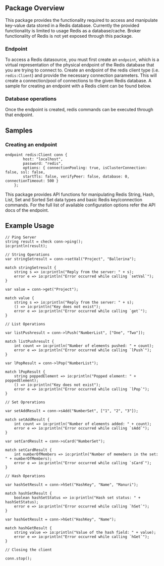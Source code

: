 ## Package Overview

This package provides the functionality required to access and manipulate key-value data stored in a Redis database.
Currently the provided functionality is limited to usage Redis as a database/cache. Broker functionality of Redis is
not yet exposed through this package.

### Endpoint

To access a Redis datasource, you must first create an `endpoint`, which is a virtual representation of the physical
endpoint of the Redis database that you are trying to connect to. Create an endpoint of the redis client type
(i.e. `redis:Client`) and provide the necessary connection parameters. This will create a connection/pool of
connections to the given Redis database. A sample for creating an endpoint with a Redis client can be found
below.

### Database operations

Once the endpoint is created, redis commands can be executed through that endpoint.

## Samples

### Creating an endpoint

```ballerina
endpoint redis:Client conn {
        host: "localhost",
        password: "redis",
        options: { connectionPooling: true, isClusterConnection: false, ssl: false,
        startTls: false, verifyPeer: false, database: 0, connectionTimeout: 500 }
    };
```

This package provides API functions for manipulating Redis String, Hash, List, Set and Sorted Set data types and
basic Redis key/connection commands. For the full list of available configuration options refer the API docs of the
endpoint.

## Example Usage
```ballerina
// Ping Server
string result = check conn->ping();
io:println(result);

// String Operations
var stringSetresult = conn->setVal("Project", "Ballerina");

match stringSetresult {
    string s => io:println("Reply from the server: " + s);
    error e => io:println("Error occurred while calling `setVal`");
}

var value = conn->get("Project");

match value {
	string s => io:println("Reply from the server: " + s);
	() => io:println("Key does not exist");
	error e => io:println("Error occurred while calling `get`");
}

// List Operations

var listPushresult = conn->lPush("NumberList", ["One", "Two"]);

match listPushresult {
	int count => io:println("Number of elements pushed: " + count);
	error e => io:println("Error occurred while calling `lPush`");
}

var lPopResult = conn->lPop("NumberList");

match lPopResult {
	string poppedElement => io:println("Popped element: " + poppedElement);
	() => io:println("Key does not exist");
	error e => io:println("Error occurred while calling `lPop`");
}

// Set Oprerations

var setAddResult = conn->sAdd("NumberSet", ["1", "2", "3"]);

match setAddResult {
	int count => io:println("Number of elements added: " + count);
	error e => io:println("Error occurred while calling `sAdd`");
}

var setCardResult = conn->sCard("NumberSet");

match setCardResult {
	int numberOfMembers => io:println("Number of memebers in the set: " + numberOfMembers);
	error e => io:println("Error occurred while calling `sCard`");
}

// Hash Operations

var hashSetResult = conn->hSet("HashKey", "Name", "Manuri");

match hashSetResult {
	boolean hashSetStatus => io:println("Hash set status: " + hashSetStatus);
	error e => io:println("Error occurred while calling `hSet`");
}

var hashGetResult = conn->hGet("HashKey", "Name");

match hashGetResult {
	string value => io:println("Value of the hash field: " + value);
	error e => io:println("Error occurred while calling `hGet`");
}

// Closing the client

conn.stop();
```
